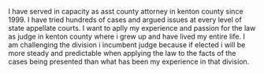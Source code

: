 I have served in capacity as asst county attorney in kenton county since 1999.  I have tried hundreds of cases and argued issues at every level of state appellate courts.  I want to aplly my experience and passion for the law as judge in kenton county where i grew up and have lived my entire life.  I am challenging the division i incumbent judge because if elected i will be more steady and predictable when applying the law to the facts of the cases being presented than what has been my experience in that division.